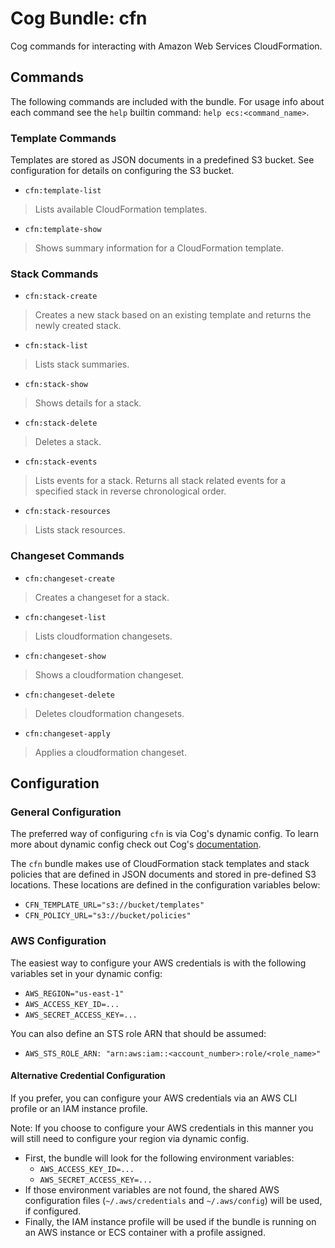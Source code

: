 # Cog Bundle: cfn

Cog commands for interacting with Amazon Web Services CloudFormation.

## Commands

The following commands are included with the bundle. For usage info about each command see the `help` builtin command: `help ecs:<command_name>`.

### Template Commands

Templates are stored as JSON documents in a predefined S3 bucket. See configuration for details on configuring the S3 bucket.

* `cfn:template-list`

> Lists available CloudFormation templates.

* `cfn:template-show`

> Shows summary information for a CloudFormation template.

### Stack Commands

* `cfn:stack-create`

> Creates a new stack based on an existing template and returns the newly created stack.

* `cfn:stack-list`

> Lists stack summaries.

* `cfn:stack-show`

> Shows details for a stack.

* `cfn:stack-delete`

> Deletes a stack.

* `cfn:stack-events`

> Lists events for a stack. Returns all stack related events for a specified stack in reverse chronological order.

* `cfn:stack-resources`

> Lists stack resources.

### Changeset Commands

* `cfn:changeset-create`

> Creates a changeset for a stack.

* `cfn:changeset-list`

> Lists cloudformation changesets.

* `cfn:changeset-show`

> Shows a cloudformation changeset.

* `cfn:changeset-delete`

> Deletes cloudformation changesets.

* `cfn:changeset-apply`

> Applies a cloudformation changeset.

## Configuration

### General Configuration

The preferred way of configuring `cfn` is via Cog's dynamic config. To learn more about dynamic config check out Cog's [documentation](https://cog.readme.io/docs/dynamic-command-configuration).

The `cfn` bundle makes use of CloudFormation stack templates and stack policies that are defined in JSON documents and stored in pre-defined S3 locations. These locations are defined in the configuration variables below:

* `CFN_TEMPLATE_URL="s3://bucket/templates"`
* `CFN_POLICY_URL="s3://bucket/policies"`

### AWS Configuration

The easiest way to configure your AWS credentials is with the following variables set in your dynamic config:

* `AWS_REGION="us-east-1"`
* `AWS_ACCESS_KEY_ID=...`
* `AWS_SECRET_ACCESS_KEY=...`

You can also define an STS role ARN that should be assumed:

* `AWS_STS_ROLE_ARN: "arn:aws:iam::<account_number>:role/<role_name>"`

#### Alternative Credential Configuration

If you prefer, you can configure your AWS credentials via an AWS CLI profile or an IAM instance profile.

Note: If you choose to configure your AWS credentials in this manner you will still need to configure your region via dynamic config.

* First, the bundle will look for the following environment variables:
  * `AWS_ACCESS_KEY_ID=...`
  * `AWS_SECRET_ACCESS_KEY=...`
* If those environment variables are not found, the shared AWS configuration files (`~/.aws/credentials` and `~/.aws/config`) will be used, if configured.
* Finally, the IAM instance profile will be used if the bundle is running on an AWS instance or ECS container with a profile assigned.

